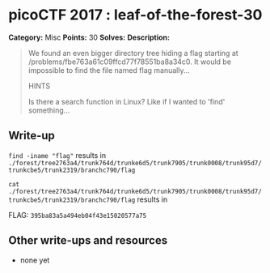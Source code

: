 # picoCTF 2017 : leaf-of-the-forest-30

**Category:** Misc
**Points:** 30
**Solves:** 
**Description:**

> We found an even bigger directory tree hiding a flag starting at /problems/fbe763a61c09ffcd77f78551ba8a34c0. It would be impossible to find the file named flag manually...
> 
> 
>  HINTS
> 
> Is there a search function in Linux? Like if I wanted to 'find' something...


## Write-up

```find -iname "flag"``` results in
```./forest/tree2763a4/trunk764d/trunke6d5/trunk7905/trunk0008/trunk95d7/trunkcbe5/trunk2319/branchc790/flag```

```cat ./forest/tree2763a4/trunk764d/trunke6d5/trunk7905/trunk0008/trunk95d7/trunkcbe5/trunk2319/branchc790/flag``` results in

FLAG:
```395ba83a5a494eb04f43e15020577a75```

## Other write-ups and resources

* none yet
